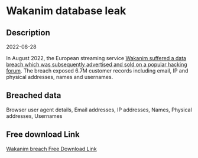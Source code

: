 # Wakanim database leak

## Description

2022-08-28

In August 2022, the European streaming service <a href="https://www.animenewsnetwork.com/news/2022-09-07/wakanim-streaming-service-delays-content-after-possible-data-breach/.189234" target="_blank" rel="noopener">Wakanim suffered a data breach which was subsequently advertised and sold on a popular hacking forum</a>. The breach exposed 6.7M customer records including email, IP and physical addresses, names and usernames.

## Breached data

Browser user agent details, Email addresses, IP addresses, Names, Physical addresses, Usernames

## Free download Link

[Wakanim breach Free Download Link](https://link-to.net/1229997/241.4943215639299/dynamic/?r=aHR0cHM6Ly93d3cubWVkaWFmaXJlLmNvbS92aWV3L2NISVBJQXJGaHdpSkhHTy93YWthbmltLnR2L2ZpbGU=)